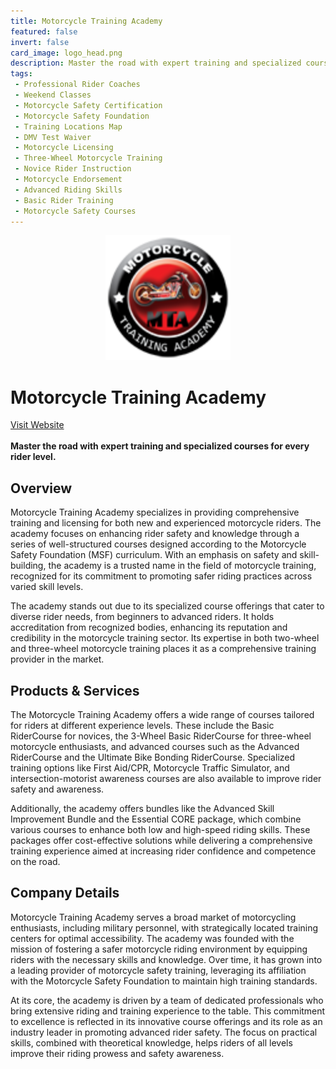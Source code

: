 ```yaml
---
title: Motorcycle Training Academy
featured: false
invert: false
card_image: logo_head.png
description: Master the road with expert training and specialized courses for every rider level.
tags: 
 - Professional Rider Coaches
 - Weekend Classes
 - Motorcycle Safety Certification
 - Motorcycle Safety Foundation
 - Training Locations Map
 - DMV Test Waiver
 - Motorcycle Licensing
 - Three-Wheel Motorcycle Training
 - Novice Rider Instruction
 - Motorcycle Endorsement
 - Advanced Riding Skills
 - Basic Rider Training
 - Motorcycle Safety Courses
---
```


<div align="center">
<a href="https://www.motorcycletrainingacademy.com/">
<img src="logo_head.png" alt="Logo" style="min-width: 200px; max-width: 600px; height: auto;" >
</a>
</div>

# Motorcycle Training Academy
<a href="https://www.motorcycletrainingacademy.com/">Visit Website</a>
<br>
<br>
**Master the road with expert training and specialized courses for every rider level.**

## Overview
Motorcycle Training Academy specializes in providing comprehensive training and licensing for both new and experienced motorcycle riders. The academy focuses on enhancing rider safety and knowledge through a series of well-structured courses designed according to the Motorcycle Safety Foundation (MSF) curriculum. With an emphasis on safety and skill-building, the academy is a trusted name in the field of motorcycle training, recognized for its commitment to promoting safer riding practices across varied skill levels.

The academy stands out due to its specialized course offerings that cater to diverse rider needs, from beginners to advanced riders. It holds accreditation from recognized bodies, enhancing its reputation and credibility in the motorcycle training sector. Its expertise in both two-wheel and three-wheel motorcycle training places it as a comprehensive training provider in the market.
## Products & Services 
The Motorcycle Training Academy offers a wide range of courses tailored for riders at different experience levels. These include the Basic RiderCourse for novices, the 3-Wheel Basic RiderCourse for three-wheel motorcycle enthusiasts, and advanced courses such as the Advanced RiderCourse and the Ultimate Bike Bonding RiderCourse. Specialized training options like First Aid/CPR, Motorcycle Traffic Simulator, and intersection-motorist awareness courses are also available to improve rider safety and awareness.

Additionally, the academy offers bundles like the Advanced Skill Improvement Bundle and the Essential CORE package, which combine various courses to enhance both low and high-speed riding skills. These packages offer cost-effective solutions while delivering a comprehensive training experience aimed at increasing rider confidence and competence on the road.
## Company Details 
Motorcycle Training Academy serves a broad market of motorcycling enthusiasts, including military personnel, with strategically located training centers for optimal accessibility. The academy was founded with the mission of fostering a safer motorcycle riding environment by equipping riders with the necessary skills and knowledge. Over time, it has grown into a leading provider of motorcycle safety training, leveraging its affiliation with the Motorcycle Safety Foundation to maintain high training standards.

At its core, the academy is driven by a team of dedicated professionals who bring extensive riding and training experience to the table. This commitment to excellence is reflected in its innovative course offerings and its role as an industry leader in promoting advanced rider safety. The focus on practical skills, combined with theoretical knowledge, helps riders of all levels improve their riding prowess and safety awareness.

